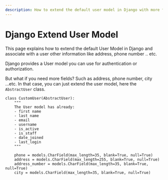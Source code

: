 ```yaml
---
description: How to extend the default user model in Django with more fields
---
```

# Django Extend User Model

This page explains how to extend the default User Model in Django and associate with a user other information like address, phone number .. etc.

Django provides a User model you can use for authentication or authorization. 

But what if you need more fields? Such as address, phone number, city ...etc. In that case, you can just extend the user model, here the `AbstractUser` class.

```
class CustomUser(AbstractUser):
    """
    The User model has already:
    - first name
    - last name
    - email
    - username
    - is_active
    - is_staff
    - date_joined
    - last_login
    """

    phone = models.CharField(max_length=35, blank=True, null=True)
    address = models.CharField(max_length=255, blank=True, null=True)
    address_number = models.CharField(max_length=35, blank=True, null=True)
    city = models.CharField(max_length=35, blank=True, null=True)

```



  
